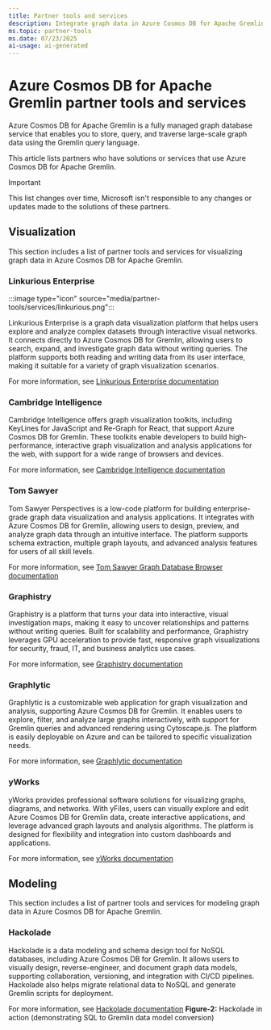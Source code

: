```yaml
---
title: Partner tools and services
description: Integrate graph data in Azure Cosmos DB for Apache Gremlin with different third-party tools and solutions for scenarios like visualization.
ms.topic: partner-tools
ms.date: 07/23/2025
ai-usage: ai-generated
---
```


# Azure Cosmos DB for Apache Gremlin partner tools and services

Azure Cosmos DB for Apache Gremlin is a fully managed graph database service that enables you to store, query, and traverse large-scale graph data using the Gremlin query language.

This article lists partners who have solutions or services that use Azure Cosmos DB for Apache Gremlin.

> [!IMPORTANT] 
> This list changes over time, Microsoft isn't responsible to any changes or updates made to the solutions of these partners.

## Visualization

This section includes a list of partner tools and services for visualizing graph data in Azure Cosmos DB for Apache Gremlin.

### Linkurious Enterprise

:::image type="icon" source="media/partner-tools/services/linkurious.png":::

Linkurious Enterprise is a graph data visualization platform that helps users explore and analyze complex datasets through interactive visual networks. It connects directly to Azure Cosmos DB for Gremlin, allowing users to search, expand, and investigate graph data without writing queries. The platform supports both reading and writing data from its user interface, making it suitable for a variety of graph visualization scenarios.

For more information, see [Linkurious Enterprise documentation](https://doc.linkurio.us/)

### Cambridge Intelligence


Cambridge Intelligence offers graph visualization toolkits, including KeyLines for JavaScript and Re-Graph for React, that support Azure Cosmos DB for Gremlin. These toolkits enable developers to build high-performance, interactive graph visualization and analysis applications for the web, with support for a wide range of browsers and devices.

For more information, see [Cambridge Intelligence documentation](https://cambridge-intelligence.com/products/)

### Tom Sawyer


Tom Sawyer Perspectives is a low-code platform for building enterprise-grade graph data visualization and analysis applications. It integrates with Azure Cosmos DB for Gremlin, allowing users to design, preview, and analyze graph data through an intuitive interface. The platform supports schema extraction, multiple graph layouts, and advanced analysis features for users of all skill levels.

For more information, see [Tom Sawyer Graph Database Browser documentation](https://www.tomsawyer.com/graph-database-browser/)

### Graphistry


Graphistry is a platform that turns your data into interactive, visual investigation maps, making it easy to uncover relationships and patterns without writing queries. Built for scalability and performance, Graphistry leverages GPU acceleration to provide fast, responsive graph visualizations for security, fraud, IT, and business analytics use cases.

For more information, see [Graphistry documentation](https://www.graphistry.com/docs)

### Graphlytic


Graphlytic is a customizable web application for graph visualization and analysis, supporting Azure Cosmos DB for Gremlin. It enables users to explore, filter, and analyze large graphs interactively, with support for Gremlin queries and advanced rendering using Cytoscape.js. The platform is easily deployable on Azure and can be tailored to specific visualization needs.

For more information, see [Graphlytic documentation](https://graphlytic.com/doc)

### yWorks


yWorks provides professional software solutions for visualizing graphs, diagrams, and networks. With yFiles, users can visually explore and edit Azure Cosmos DB for Gremlin data, create interactive applications, and leverage advanced graph layouts and analysis algorithms. The platform is designed for flexibility and integration into custom dashboards and applications.

For more information, see [yWorks documentation](https://www.yworks.com/products/yfiles/doc)

## Modeling

This section includes a list of partner tools and services for modeling graph data in Azure Cosmos DB for Apache Gremlin.

### Hackolade

Hackolade is a data modeling and schema design tool for NoSQL databases, including Azure Cosmos DB for Gremlin. It allows users to visually design, reverse-engineer, and document graph data models, supporting collaboration, versioning, and integration with CI/CD pipelines. Hackolade also helps migrate relational data to NoSQL and generate Gremlin scripts for deployment.

For more information, see [Hackolade documentation](https://hackolade.com/help/AzureCosmosDBGremlin.html)
**Figure-2:** Hackolade in action (demonstrating SQL to Gremlin data model conversion)
